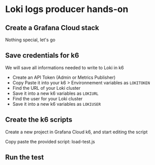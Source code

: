 # Loki logs producer hands-on

## Create a Grafana Cloud stack

Nothing special, let's go

## Save credentials for k6

We will save all informations needed to write to Loki in k6

- Create an API Token (Admin or Metrics Publisher)
- Copy Paste it into your k6 > Environnement variables as `LOKITOKEN`
- Find the URL of your Loki cluster
- Save it into a new k6 variables as `LOKIURL`
- Find the user for your Loki cluster
- Save it into a new k6 variables as `LOKIUSER`

## Create the k6 scripts

Create a new project in Grafana Cloud k6, and start editing the script

Copy paste the provided script: load-test.js

## Run the test
